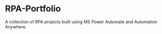 # RPA-Portfolio
A collection of RPA projects built using MS Power Automate and Automation Anywhere.
